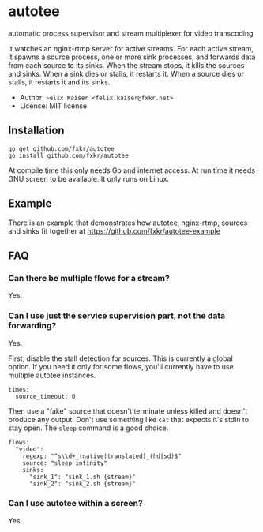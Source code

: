 # autotee

automatic process supervisor and stream multiplexer for video transcoding

It watches an nginx-rtmp server for active streams.  For each active stream,
it spawns a source process, one or more sink processes, and forwards data from
each source to its sinks.  When the stream stops, it kills the sources and
sinks.  When a sink dies or stalls, it restarts it.  When a source dies or
stalls, it restarts it and its sinks.

* Author: `Felix Kaiser <felix.kaiser@fxkr.net>`
* License: MIT license


## Installation

```
go get github.com/fxkr/autotee
go install github.com/fxkr/autotee
```

At compile time this only needs Go and internet access.
At run time it needs GNU screen to be available.
It only runs on Linux.


## Example

There is an example that demonstrates how autotee, nginx-rtmp, sources
and sinks fit together at https://github.com/fxkr/autotee-example


## FAQ

### Can there be multiple flows for a stream?

Yes.

### Can I use just the service supervision part, not the data forwarding?

Yes.

First, disable the stall detection for sources.
This is currently a global option.
If you need it only for some flows, you'll currently have to use multiple autotee instances.

```
times:
  source_timeout: 0
```

Then use a "fake" source that doesn't terminate unless killed and doesn't produce any output.
Don't use something like `cat` that expects it's stdin to stay open.
The `sleep` command is a good choice.

```
flows:
  "video":
    regexp: "^s\\d+_(native|translated)_(hd|sd)$"
    source: "sleep infinity"
    sinks:
      "sink_1": "sink_1.sh {stream}"
      "sink_2": "sink_2.sh {stream}"
```

### Can I use autotee within a screen?

Yes.

